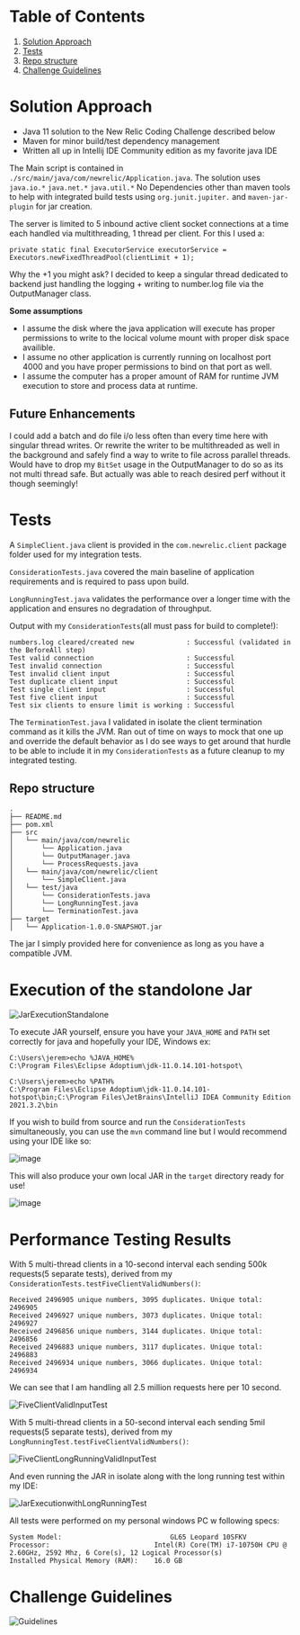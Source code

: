# Table of Contents
1. [Solution Approach](README.md#solution-approach)
2. [Tests](README.md#tests)
3. [Repo structure](README.md#repo-structure)
4. [Challenge Guidelines](README.md#challenge-guidelines)

# Solution Approach
- Java 11 solution to the New Relic Coding Challenge described below 
- Maven for minor build/test dependency management
- Written all up in Intellij IDE Community edition as my favorite java IDE

The Main script is contained in `./src/main/java/com/newrelic/Application.java`.
The solution uses `java.io.*` `java.net.*` `java.util.*` No Dependencies other than maven tools to help with integrated 
build tests using ```org.junit.jupiter.``` and ```maven-jar-plugin``` for jar creation.

The server is limited to 5 inbound active client socket connections at a time each handled via multithreading, 
1 thread per client. For this I used a:
```
private static final ExecutorService executorService = Executors.newFixedThreadPool(clientLimit + 1);
```

Why the +1 you might ask? I decided to keep a singular thread dedicated to backend just handling the logging + writing
to number.log file via the OutputManager class.

<b>Some assumptions</b>
- I assume the disk where the java application will execute has proper permissions to write to the locical volume mount with proper disk space availible.
- I assume no other application is currently running on localhost port 4000 and you have proper permissions to bind on that port as well.
- I assume the computer has a proper amount of RAM for runtime JVM execution to store and process data at runtime.

## Future Enhancements
I could add a batch and do file i/o less often than every time here with singular thread writes. Or rewrite
the writer to be multithreaded as well in the background and safely find a way to write to file across parallel threads.
Would have to drop my ```BitSet``` usage in the OutputManager to do so as its not multi thread safe. 
But actually was able to reach desired perf without it though seemingly!

# Tests
A ```SimpleClient.java``` client is provided in the ```com.newrelic.client``` package folder used for my integration tests. 

```ConsiderationTests.java``` covered the main baseline of application requirements and is required to pass upon build. 

```LongRunningTest.java``` validates the performance over a longer time with the application and ensures no degradation 
of throughput. 

Output with my ```ConsiderationTests```(all must pass for build to complete!):

    numbers.log cleared/created new             : Successful (validated in the BeforeAll step)
    Test valid connection                       : Successful
    Test invalid connection                     : Successful
    Test invalid client input                   : Successful
    Test duplicate client input                 : Successful
    Test single client input                    : Successful
    Test five client input                      : Successful
    Test six clients to ensure limit is working : Successful

The ```TerminationTest.java``` I validated in isolate the client termination command 
as it kills the JVM. Ran out of time on ways to mock that one up and override the default behavior as 
I do see ways to get around that hurdle to be able to include it in my ```ConsiderationTests``` as a future
cleanup to my integrated testing.

## Repo structure

    .
    ├── README.md
    ├── pom.xml
    ├── src
    │   └── main/java/com/newrelic
    │       └── Application.java
    │       └── OutputManager.java
    │       └── ProcessRequests.java
    │   └── main/java/com/newrelic/client
    │       └── SimpleClient.java
    │   └── test/java
    │       └── ConsiderationTests.java
    │       └── LongRunningTest.java
    │       └── TerminationTest.java
    ├── target
    │   └── Application-1.0.0-SNAPSHOT.jar

The jar I simply provided here for convenience as long as you have a compatible JVM.

# Execution of the standolone Jar

![JarExecutionStandalone](https://user-images.githubusercontent.com/31913027/155912580-67c8d01e-1f24-4903-a882-414d4bea8f0a.png)

To execute JAR yourself, ensure you have your ```JAVA_HOME``` and ```PATH``` set correctly for java and hopefully your IDE, Windows ex:
```
C:\Users\jerem>echo %JAVA_HOME%
C:\Program Files\Eclipse Adoptium\jdk-11.0.14.101-hotspot\
```

```
C:\Users\jerem>echo %PATH%
C:\Program Files\Eclipse Adoptium\jdk-11.0.14.101-hotspot\bin;C:\Program Files\JetBrains\IntelliJ IDEA Community Edition 2021.3.2\bin
```

If you wish to build from source and run the ```ConsiderationTests``` simultaneously, you can use the ```mvn``` command line but I would recommend using your IDE like so:

![image](https://user-images.githubusercontent.com/31913027/155913738-bf89fb52-fbf5-45c5-bf0c-57e3cb3330c4.png)

This will also produce your own local JAR in the ```target``` directory ready for use!

![image](https://user-images.githubusercontent.com/31913027/155913906-ced69aed-4b45-438f-9f7a-f3583502b296.png)

# Performance Testing Results

With 5 multi-thread clients in a 10-second interval each sending 500k requests(5 separate tests), derived from my ```ConsiderationTests.testFiveClientValidNumbers()```:
```
Received 2496905 unique numbers, 3095 duplicates. Unique total: 2496905
Received 2496927 unique numbers, 3073 duplicates. Unique total: 2496927
Received 2496856 unique numbers, 3144 duplicates. Unique total: 2496856
Received 2496883 unique numbers, 3117 duplicates. Unique total: 2496883
Received 2496934 unique numbers, 3066 duplicates. Unique total: 2496934
```
We can see that I am handling all 2.5 million requests here per 10 second.

![FiveClientValidInputTest](https://user-images.githubusercontent.com/31913027/155912608-ef2bbe61-f94d-4231-9801-cc431189f7f5.png)


With 5 multi-thread clients in a 50-second interval each sending 5mil requests(5 separate tests), derived from my ```LongRunningTest.testFiveClientValidNumbers()```:

![FiveClientLongRunningValidInputTest](https://user-images.githubusercontent.com/31913027/155912634-8a6be775-5507-41e9-8a3f-e26093f14562.png)

And even running the JAR in isolate along with the long running test within my IDE:

![JarExecutionwithLongRunningTest](https://user-images.githubusercontent.com/31913027/155912690-0c962dbf-c4e9-49dc-8e8a-27c05dbbd048.png)


All tests were performed on my personal windows PC w following specs:
```
System Model:	                        GL65 Leopard 10SFKV
Processor:	                        Intel(R) Core(TM) i7-10750H CPU @ 2.60GHz, 2592 Mhz, 6 Core(s), 12 Logical Processor(s)
Installed Physical Memory (RAM):	16.0 GB
```

# Challenge Guidelines

![Guidelines](https://user-images.githubusercontent.com/31913027/155912531-df285d64-d883-45e2-965f-11eeb21cef9a.png)


